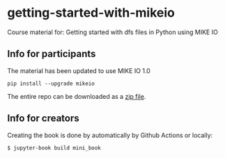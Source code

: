 # getting-started-with-mikeio
Course material for: Getting started with dfs files in Python using MIKE IO

## Info for participants

The material has been updated to use MIKE IO 1.0
```
pip install --upgrade mikeio
```

The entire repo can be downloaded as a [zip file](https://github.com/DHI/getting-started-with-mikeio/archive/refs/heads/main.zip).

## Info for creators

Creating the book is done by automatically by Github Actions or locally:
```
$ jupyter-book build mini_book
```
